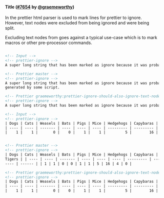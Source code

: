 #### Title ([#7654](https://github.com/prettier/prettier/pull/7654) by [@graemeworthy](https://github.com/graemeworthy))

In the prettier html parser is used to mark lines for prettier to ignore.
However, text nodes were excluded from being ignored and were being split.

Excluding text nodes from goes against a typical use-case which is to mark
macros or other pre-processor commands.

<!-- prettier-ignore -->
```html

<!-- Input --> 
<!-- prettier-ignore -->
A super long string that has been marked as ignore because it was probably generated by some script.

<!-- Prettier master -->
<!-- prettier-ignore -->
A super long string that has been marked as ignore because it was probably
generated by some script.

<!-- Prettier graemeworthy:prettier-ignore-should-also-ignore-text-nodes -->
<!-- prettier-ignore -->
A super long string that has been marked as ignore because it was probably generated by some script.

```

<!-- prettier-ignore -->
```html
<!-- Input -->
<!-- prettier-ignore -->
| Dogs | Cats | Weasels | Bats | Pigs | Mice | Hedgehogs | Capybaras | Rats | Tigers |
| ---- | ---- | ------- | ---- | ---- | ---- | --------- | --------- | ---- | ------ |
|    1 |    1 |       0 |    0 |    1 |    1 |         5 |        16 |    4 |      0 |


<!-- Prettier master -->
<!-- prettier-ignore -->
| Dogs | Cats | Weasels | Bats | Pigs | Mice | Hedgehogs | Capybaras | Rats |
Tigers | | ---- | ---- | ------- | ---- | ---- | ---- | --------- | --------- |
---- | ------ | | 1 | 1 | 0 | 0 | 1 | 1 | 5 | 16 | 4 | 0 |

<!-- Prettier graemeworthy:prettier-ignore-should-also-ignore-text-nodes -->
<!-- prettier-ignore -->
| Dogs | Cats | Weasels | Bats | Pigs | Mice | Hedgehogs | Capybaras | Rats | Tigers |
| ---- | ---- | ------- | ---- | ---- | ---- | --------- | --------- | ---- | ------ |
|    1 |    1 |       0 |    0 |    1 |    1 |         5 |        16 |    4 |      0 |

```
